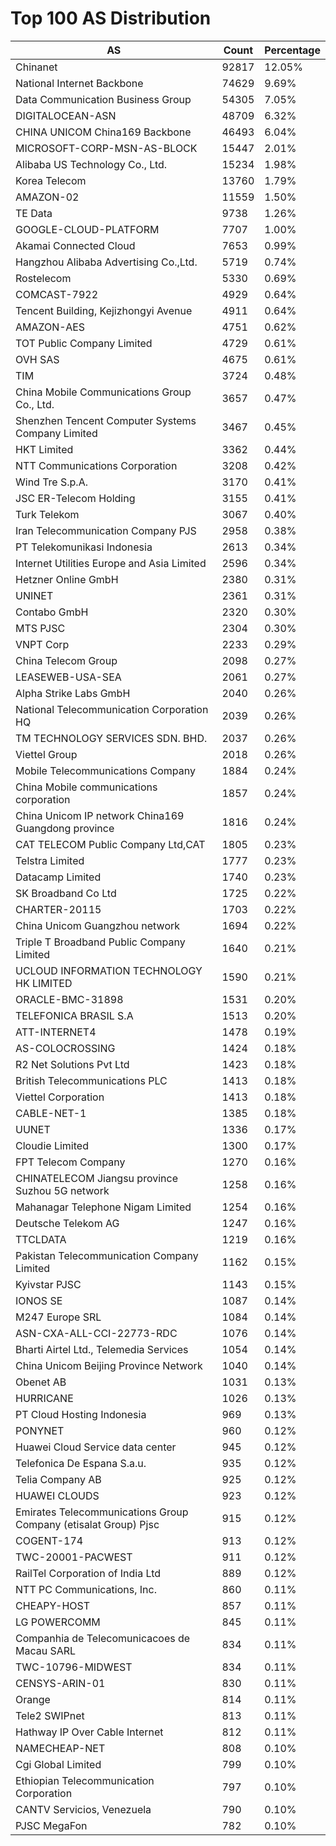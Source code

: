 # Top 100 AS Distribution
| AS | Count | Percentage |
|----|----|----|
| Chinanet | 92817 | 12.05% |
| National Internet Backbone | 74629 | 9.69% |
| Data Communication Business Group | 54305 | 7.05% |
| DIGITALOCEAN-ASN | 48709 | 6.32% |
| CHINA UNICOM China169 Backbone | 46493 | 6.04% |
| MICROSOFT-CORP-MSN-AS-BLOCK | 15447 | 2.01% |
| Alibaba US Technology Co., Ltd. | 15234 | 1.98% |
| Korea Telecom | 13760 | 1.79% |
| AMAZON-02 | 11559 | 1.50% |
| TE Data | 9738 | 1.26% |
| GOOGLE-CLOUD-PLATFORM | 7707 | 1.00% |
| Akamai Connected Cloud | 7653 | 0.99% |
| Hangzhou Alibaba Advertising Co.,Ltd. | 5719 | 0.74% |
| Rostelecom | 5330 | 0.69% |
| COMCAST-7922 | 4929 | 0.64% |
| Tencent Building, Kejizhongyi Avenue | 4911 | 0.64% |
| AMAZON-AES | 4751 | 0.62% |
| TOT Public Company Limited | 4729 | 0.61% |
| OVH SAS | 4675 | 0.61% |
| TIM | 3724 | 0.48% |
| China Mobile Communications Group Co., Ltd. | 3657 | 0.47% |
| Shenzhen Tencent Computer Systems Company Limited | 3467 | 0.45% |
| HKT Limited | 3362 | 0.44% |
| NTT Communications Corporation | 3208 | 0.42% |
| Wind Tre S.p.A. | 3170 | 0.41% |
| JSC ER-Telecom Holding | 3155 | 0.41% |
| Turk Telekom | 3067 | 0.40% |
| Iran Telecommunication Company PJS | 2958 | 0.38% |
| PT Telekomunikasi Indonesia | 2613 | 0.34% |
| Internet Utilities Europe and Asia Limited | 2596 | 0.34% |
| Hetzner Online GmbH | 2380 | 0.31% |
| UNINET | 2361 | 0.31% |
| Contabo GmbH | 2320 | 0.30% |
| MTS PJSC | 2304 | 0.30% |
| VNPT Corp | 2233 | 0.29% |
| China Telecom Group | 2098 | 0.27% |
| LEASEWEB-USA-SEA | 2061 | 0.27% |
| Alpha Strike Labs GmbH | 2040 | 0.26% |
| National Telecommunication Corporation HQ | 2039 | 0.26% |
| TM TECHNOLOGY SERVICES SDN. BHD. | 2037 | 0.26% |
| Viettel Group | 2018 | 0.26% |
| Mobile Telecommunications Company | 1884 | 0.24% |
| China Mobile communications corporation | 1857 | 0.24% |
| China Unicom IP network China169 Guangdong province | 1816 | 0.24% |
| CAT TELECOM Public Company Ltd,CAT | 1805 | 0.23% |
| Telstra Limited | 1777 | 0.23% |
| Datacamp Limited | 1740 | 0.23% |
| SK Broadband Co Ltd | 1725 | 0.22% |
| CHARTER-20115 | 1703 | 0.22% |
| China Unicom Guangzhou network | 1694 | 0.22% |
| Triple T Broadband Public Company Limited | 1640 | 0.21% |
| UCLOUD INFORMATION TECHNOLOGY HK LIMITED | 1590 | 0.21% |
| ORACLE-BMC-31898 | 1531 | 0.20% |
| TELEFONICA BRASIL S.A | 1513 | 0.20% |
| ATT-INTERNET4 | 1478 | 0.19% |
| AS-COLOCROSSING | 1424 | 0.18% |
| R2 Net Solutions Pvt Ltd | 1423 | 0.18% |
| British Telecommunications PLC | 1413 | 0.18% |
| Viettel Corporation | 1413 | 0.18% |
| CABLE-NET-1 | 1385 | 0.18% |
| UUNET | 1336 | 0.17% |
| Cloudie Limited | 1300 | 0.17% |
| FPT Telecom Company | 1270 | 0.16% |
| CHINATELECOM Jiangsu province Suzhou 5G network | 1258 | 0.16% |
| Mahanagar Telephone Nigam Limited | 1254 | 0.16% |
| Deutsche Telekom AG | 1247 | 0.16% |
| TTCLDATA | 1219 | 0.16% |
| Pakistan Telecommunication Company Limited | 1162 | 0.15% |
| Kyivstar PJSC | 1143 | 0.15% |
| IONOS SE | 1087 | 0.14% |
| M247 Europe SRL | 1084 | 0.14% |
| ASN-CXA-ALL-CCI-22773-RDC | 1076 | 0.14% |
| Bharti Airtel Ltd., Telemedia Services | 1054 | 0.14% |
| China Unicom Beijing Province Network | 1040 | 0.14% |
| Obenet AB | 1031 | 0.13% |
| HURRICANE | 1026 | 0.13% |
| PT Cloud Hosting Indonesia | 969 | 0.13% |
| PONYNET | 960 | 0.12% |
| Huawei Cloud Service data center | 945 | 0.12% |
| Telefonica De Espana S.a.u. | 935 | 0.12% |
| Telia Company AB | 925 | 0.12% |
| HUAWEI CLOUDS | 923 | 0.12% |
| Emirates Telecommunications Group Company (etisalat Group) Pjsc | 915 | 0.12% |
| COGENT-174 | 913 | 0.12% |
| TWC-20001-PACWEST | 911 | 0.12% |
| RailTel Corporation of India Ltd | 889 | 0.12% |
| NTT PC Communications, Inc. | 860 | 0.11% |
| CHEAPY-HOST | 857 | 0.11% |
| LG POWERCOMM | 845 | 0.11% |
| Companhia de Telecomunicacoes de Macau SARL | 834 | 0.11% |
| TWC-10796-MIDWEST | 834 | 0.11% |
| CENSYS-ARIN-01 | 830 | 0.11% |
| Orange | 814 | 0.11% |
| Tele2 SWIPnet | 813 | 0.11% |
| Hathway IP Over Cable Internet | 812 | 0.11% |
| NAMECHEAP-NET | 808 | 0.10% |
| Cgi Global Limited | 799 | 0.10% |
| Ethiopian Telecommunication Corporation | 797 | 0.10% |
| CANTV Servicios, Venezuela | 790 | 0.10% |
| PJSC MegaFon | 782 | 0.10% |

